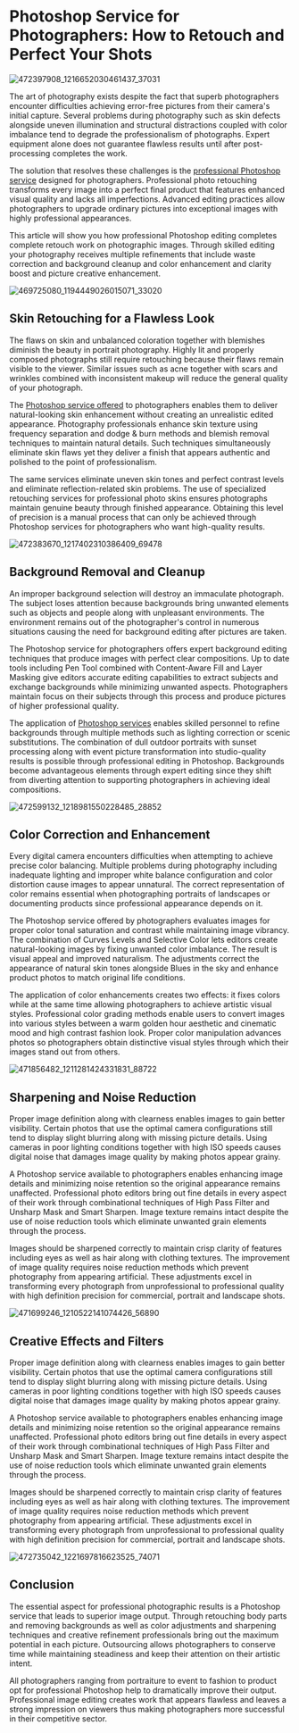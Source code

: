 # Photoshop Service for Photographers: How to Retouch and Perfect Your Shots

![472397908_1216652030461437_37031](https://github.com/user-attachments/assets/362c8544-6ea8-4822-b26c-e25924de319f)


The art of photography exists despite the fact that superb photographers encounter difficulties achieving error-free pictures from their camera's initial capture. Several problems during photography such as skin defects alongside uneven illumination and structural distractions coupled with color imbalance tend to degrade the professionalism of photographs. Expert equipment alone does not guarantee flawless results until after post-processing completes the work.

The solution that resolves these challenges is the [professional Photoshop service](https://prophotoshopexpert.com/) designed for photographers. Professional photo retouching transforms every image into a perfect final product that features enhanced visual quality and lacks all imperfections. Advanced editing practices allow photographers to upgrade ordinary pictures into exceptional images with highly professional appearances.

This article will show you how professional Photoshop editing completes complete retouch work on photographic images. Through skilled editing your photography receives multiple refinements that include waste correction and background cleanup and color enhancement and clarity boost and picture creative enhancement.


![469725080_1194449026015071_33020](https://github.com/user-attachments/assets/eb2a97ee-0d41-4ee6-8ab5-402b0bc0bec2)

## Skin Retouching for a Flawless Look

The flaws on skin and unbalanced coloration together with blemishes diminish the beauty in portrait photography. Highly lit and properly composed photographs still require retouching because their flaws remain visible to the viewer. Similar issues such as acne together with scars and wrinkles combined with inconsistent makeup will reduce the general quality of your photograph.

The [Photoshop service offered](https://prophotoshopexpert.com/) to photographers enables them to deliver natural-looking skin enhancement without creating an unrealistic edited appearance. Photography professionals enhance skin texture using frequency separation and dodge & burn methods and blemish removal techniques to maintain natural details. Such techniques simultaneously eliminate skin flaws yet they deliver a finish that appears authentic and polished to the point of professionalism.

The same services eliminate uneven skin tones and perfect contrast levels and eliminate reflection-related skin problems. The use of specialized retouching services for professional photo skins ensures photographs maintain genuine beauty through finished appearance. Obtaining this level of precision is a manual process that can only be achieved through Photoshop services for photographers who want high-quality results.

![472383670_1217402310386409_69478](https://github.com/user-attachments/assets/ac2d4638-b6a5-4883-b0a3-2940c4a762ee)


## Background Removal and Cleanup
An improper background selection will destroy an immaculate photograph. The subject loses attention because backgrounds bring unwanted elements such as objects and people along with unpleasant environments. The environment remains out of the photographer's control in numerous situations causing the need for background editing after pictures are taken.

The Photoshop service for photographers offers expert background editing techniques that produce images with perfect clear compositions. Up to date tools including Pen Tool combined with Content-Aware Fill and Layer Masking give editors accurate editing capabilities to extract subjects and exchange backgrounds while minimizing unwanted aspects. Photographers maintain focus on their subjects through this process and produce pictures of higher professional quality.

The application of [Photoshop services](https://prophotoshopexpert.com/) enables skilled personnel to refine backgrounds through multiple methods such as lighting correction or scenic substitutions. The combination of dull outdoor portraits with sunset processing along with event picture transformation into studio-quality results is possible through professional editing in Photoshop. Backgrounds become advantageous elements through expert editing since they shift from diverting attention to supporting photographers in achieving ideal compositions.

![472599132_1218981550228485_28852](https://github.com/user-attachments/assets/a013ec95-018a-47b1-935a-0e756a62a660)


## Color Correction and Enhancement

Every digital camera encounters difficulties when attempting to achieve precise color balancing. Multiple problems during photography including inadequate lighting and improper white balance configuration and color distortion cause images to appear unnatural. The correct representation of color remains essential when photographing portraits of landscapes or documenting products since professional appearance depends on it.

The Photoshop service offered by photographers evaluates images for proper color tonal saturation and contrast while maintaining image vibrancy. The combination of Curves Levels and Selective Color lets editors create natural-looking images by fixing unwanted color imbalance. The result is visual appeal and improved naturalism. The adjustments correct the appearance of natural skin tones alongside Blues in the sky and enhance product photos to match original life conditions.

The application of color enhancements creates two effects: it fixes colors while at the same time allowing photographers to achieve artistic visual styles. Professional color grading methods enable users to convert images into various styles between a warm golden hour aesthetic and cinematic mood and high contrast fashion look. Proper color manipulation advances photos so photographers obtain distinctive visual styles through which their images stand out from others.

![471856482_1211281424331831_88722](https://github.com/user-attachments/assets/fb460b88-ebb7-4d8c-bdb1-5bf49f3db122)


## Sharpening and Noise Reduction

Proper image definition along with clearness enables images to gain better visibility. Certain photos that use the optimal camera configurations still tend to display slight blurring along with missing picture details. Using cameras in poor lighting conditions together with high ISO speeds causes digital noise that damages image quality by making photos appear grainy.

A Photoshop service available to photographers enables enhancing image details and minimizing noise retention so the original appearance remains unaffected. Professional photo editors bring out fine details in every aspect of their work through combinational techniques of High Pass Filter and Unsharp Mask and Smart Sharpen. Image texture remains intact despite the use of noise reduction tools which eliminate unwanted grain elements through the process.

Images should be sharpened correctly to maintain crisp clarity of features including eyes as well as hair along with clothing textures. The improvement of image quality requires noise reduction methods which prevent photography from appearing artificial. These adjustments excel in transforming every photograph from unprofessional to professional quality with high definition precision for commercial, portrait and landscape shots.

![471699246_1210522141074426_56890](https://github.com/user-attachments/assets/313b4964-761d-4fc4-8e14-7c7a60943a40)


## Creative Effects and Filters

Proper image definition along with clearness enables images to gain better visibility. Certain photos that use the optimal camera configurations still tend to display slight blurring along with missing picture details. Using cameras in poor lighting conditions together with high ISO speeds causes digital noise that damages image quality by making photos appear grainy.

A Photoshop service available to photographers enables enhancing image details and minimizing noise retention so the original appearance remains unaffected. Professional photo editors bring out fine details in every aspect of their work through combinational techniques of High Pass Filter and Unsharp Mask and Smart Sharpen. Image texture remains intact despite the use of noise reduction tools which eliminate unwanted grain elements through the process.

Images should be sharpened correctly to maintain crisp clarity of features including eyes as well as hair along with clothing textures. The improvement of image quality requires noise reduction methods which prevent photography from appearing artificial. These adjustments excel in transforming every photograph from unprofessional to professional quality with high definition precision for commercial, portrait and landscape shots.

![472735042_1221697816623525_74071](https://github.com/user-attachments/assets/a37cb150-e665-4c12-8d08-a38552556698)


## Conclusion

The essential aspect for professional photographic results is a Photoshop service that leads to superior image output. Through retouching body parts and removing backgrounds as well as color adjustments and sharpening techniques and creative refinement professionals bring out the maximum potential in each picture. Outsourcing allows photographers to conserve time while maintaining steadiness and keep their attention on their artistic intent.

All photographers ranging from portraiture to event to fashion to product opt for professional Photoshop help to dramatically improve their output. Professional image editing creates work that appears flawless and leaves a strong impression on viewers thus making photographers more successful in their competitive sector.
